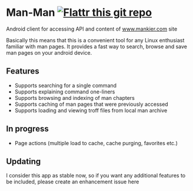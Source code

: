 Man-Man [![Flattr this git repo](http://api.flattr.com/button/flattr-badge-large.png)](https://flattr.com/submit/auto?user_id=Antic1tizen&url=https://github.com/Adonai/Man-Man&title=Man-Man&language=Java&tags=github&category=software)
=======

Android client for accessing API and content of www.mankier.com site

Basically this means that this is a convenient tool for any Linux enthusiast familiar with
man pages. It provides a fast way to search, browse and save man pages on your android device.

Features
--------

- Supports searching for a single command
- Supports explaining command one-liners
- Supports browsing and indexing of man chapters
- Supports caching of man pages that were previously accessed
- Supports loading and viewing troff files from local man archive

In progress
-----------
- Page actions (multiple load to cache, cache purging, favorites etc.)

Updating
-----------
I consider this app as stable now, 
so if you want any additional features to be included, please create an enhancement issue here
